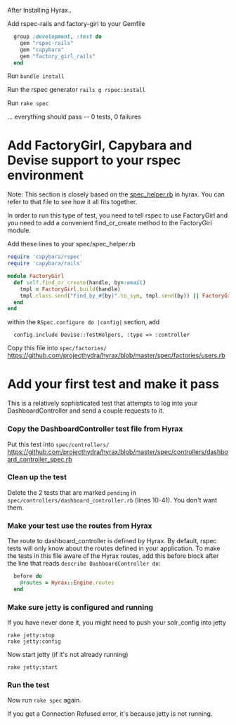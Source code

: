 After Installing Hyrax..

Add rspec-rails and factory-girl to your Gemfile 
```ruby
  group :development, :test do
    gem "rspec-rails"
    gem "capybara"
    gem "factory_girl_rails"
  end
```

Run `bundle install`

Run the rspec generator `rails g rspec:install`

Run `rake spec`

… everything should pass -- 0 tests, 0 failures

# Add FactoryGirl, Capybara and Devise support to your rspec environment

Note: This section is closely based on the [spec_helper.rb](https://github.com/projecthydra/hyrax/blob/master/spec/spec_helper.rb) in hyrax.  You can refer to that file to see how it all fits together.

In order to run this type of test, you need to tell rspec to use FactoryGirl and you need to add a convenient find_or_create method to the FactoryGirl module.

Add these lines to your spec/spec_helper.rb

```ruby
require 'capybara/rspec'
require 'capybara/rails'

module FactoryGirl
  def self.find_or_create(handle, by=:email)
    tmpl = FactoryGirl.build(handle)
    tmpl.class.send("find_by_#{by}".to_sym, tmpl.send(by)) || FactoryGirl.create(handle)
  end
end
```

within the `RSpec.configure do |config|` section, add

```
  config.include Devise::TestHelpers, :type => :controller
```

Copy this file into `spec/factories/`  
https://github.com/projecthydra/hyrax/blob/master/spec/factories/users.rb

# Add your first test and make it pass

This is a relatively sophisticated test that attempts to log into your DashboardController and send a couple requests to it.

### Copy the DashboardController test file from Hyrax

Put this test into `spec/controllers/`   
https://github.com/projecthydra/hyrax/blob/master/spec/controllers/dashboard_controller_spec.rb 

### Clean up the test

Delete the 2 tests that are marked `pending` in `spec/controllers/dashboard_controller.rb` (lines 10-41).  You don't want them.
 
### Make your test use the routes from Hyrax 

The route to dashboard_controller is defined by Hyrax.  By default, rspec tests will only know about the routes defined in your application.  To make the tests in this file aware of the Hyrax routes, add this before block after the line that reads `describe DashboardController do`: 

```ruby
  before do
    @routes = Hyrax::Engine.routes
  end
```

### Make sure jetty is configured and running

If you have never done it, you might need to push your solr_config into jetty
```
rake jetty:stop
rake jetty:config
```

Now start jetty (if it's not already running)
```
rake jetty:start
```

### Run the test

Now run `rake spec` again.

If you get a Connection Refused error, it's because jetty is not running.


